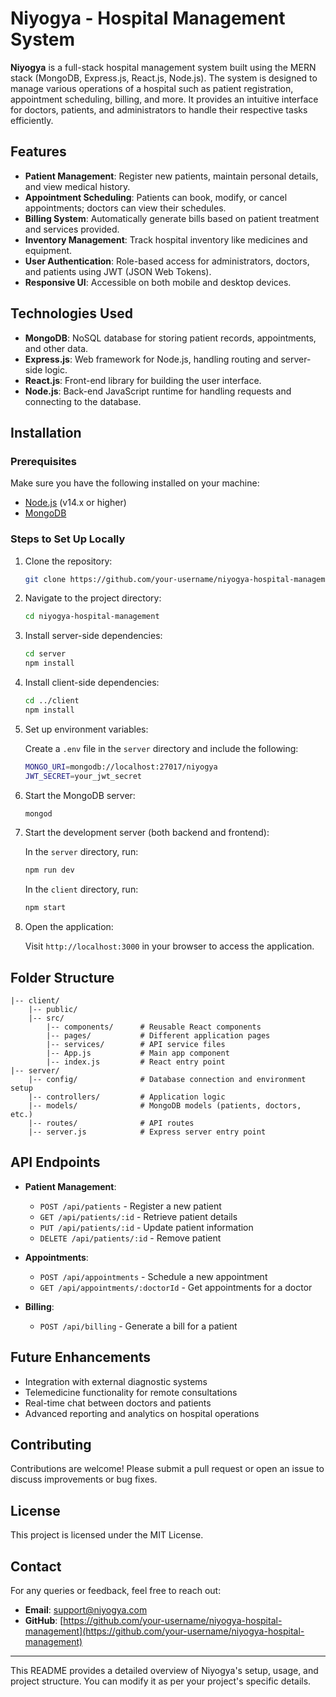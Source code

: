 # Niyogya - Hospital Management System

**Niyogya** is a full-stack hospital management system built using the MERN stack (MongoDB, Express.js, React.js, Node.js). The system is designed to manage various operations of a hospital such as patient registration, appointment scheduling, billing, and more. It provides an intuitive interface for doctors, patients, and administrators to handle their respective tasks efficiently.

## Features

- **Patient Management**: Register new patients, maintain personal details, and view medical history.
- **Appointment Scheduling**: Patients can book, modify, or cancel appointments; doctors can view their schedules.
- **Billing System**: Automatically generate bills based on patient treatment and services provided.
- **Inventory Management**: Track hospital inventory like medicines and equipment.
- **User Authentication**: Role-based access for administrators, doctors, and patients using JWT (JSON Web Tokens).
- **Responsive UI**: Accessible on both mobile and desktop devices.

## Technologies Used

- **MongoDB**: NoSQL database for storing patient records, appointments, and other data.
- **Express.js**: Web framework for Node.js, handling routing and server-side logic.
- **React.js**: Front-end library for building the user interface.
- **Node.js**: Back-end JavaScript runtime for handling requests and connecting to the database.

## Installation

### Prerequisites

Make sure you have the following installed on your machine:

- [Node.js](https://nodejs.org/) (v14.x or higher)
- [MongoDB](https://www.mongodb.com/)

### Steps to Set Up Locally

1. Clone the repository:

   ```bash
   git clone https://github.com/your-username/niyogya-hospital-management.git
   ```

2. Navigate to the project directory:

   ```bash
   cd niyogya-hospital-management
   ```

3. Install server-side dependencies:

   ```bash
   cd server
   npm install
   ```

4. Install client-side dependencies:

   ```bash
   cd ../client
   npm install
   ```

5. Set up environment variables:

   Create a `.env` file in the `server` directory and include the following:

   ```bash
   MONGO_URI=mongodb://localhost:27017/niyogya
   JWT_SECRET=your_jwt_secret
   ```

6. Start the MongoDB server:

   ```bash
   mongod
   ```

7. Start the development server (both backend and frontend):

   In the `server` directory, run:

   ```bash
   npm run dev
   ```

   In the `client` directory, run:

   ```bash
   npm start
   ```

8. Open the application:

   Visit `http://localhost:3000` in your browser to access the application.

## Folder Structure

```
|-- client/
    |-- public/
    |-- src/
        |-- components/      # Reusable React components
        |-- pages/           # Different application pages
        |-- services/        # API service files
        |-- App.js           # Main app component
        |-- index.js         # React entry point
|-- server/
    |-- config/              # Database connection and environment setup
    |-- controllers/         # Application logic
    |-- models/              # MongoDB models (patients, doctors, etc.)
    |-- routes/              # API routes
    |-- server.js            # Express server entry point
```

## API Endpoints

- **Patient Management**:
  - `POST /api/patients` - Register a new patient
  - `GET /api/patients/:id` - Retrieve patient details
  - `PUT /api/patients/:id` - Update patient information
  - `DELETE /api/patients/:id` - Remove patient

- **Appointments**:
  - `POST /api/appointments` - Schedule a new appointment
  - `GET /api/appointments/:doctorId` - Get appointments for a doctor

- **Billing**:
  - `POST /api/billing` - Generate a bill for a patient

## Future Enhancements

- Integration with external diagnostic systems
- Telemedicine functionality for remote consultations
- Real-time chat between doctors and patients
- Advanced reporting and analytics on hospital operations

## Contributing

Contributions are welcome! Please submit a pull request or open an issue to discuss improvements or bug fixes.

## License

This project is licensed under the MIT License.

## Contact

For any queries or feedback, feel free to reach out:

- **Email**: support@niyogya.com
- **GitHub**: [https://github.com/your-username/niyogya-hospital-management](https://github.com/your-username/niyogya-hospital-management)

---

This README provides a detailed overview of Niyogya's setup, usage, and project structure. You can modify it as per your project's specific details.
